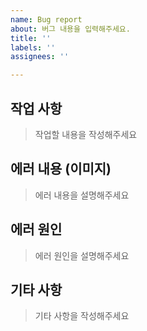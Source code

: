 ```yaml
---
name: Bug report
about: 버그 내용을 입력해주세요.
title: ''
labels: ''
assignees: ''

---
```


## 작업 사항

> 작업할 내용을 작성해주세요

## 에러 내용 (이미지)

> 에러 내용을 설명해주세요

## 에러 원인

> 에러 원인을 설명해주세요

## 기타 사항

> 기타 사항을 작성해주세요
